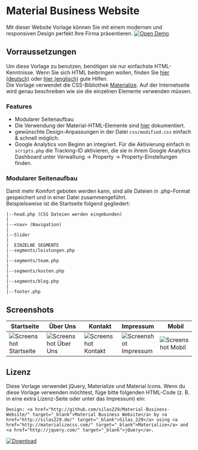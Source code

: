 # Material Business Website
Mit dieser Website Vorlage können Sie mit einem modernen und responsiven Design perfekt Ihre Firma präsentieren.
[![Open Demo](
http://image.prntscr.com/image/87daa830f2714875b7e936653701280d.png)](http://silas229.de/materialize/
"Open Demo")
## Vorraussetzungen
Um diese Vorlage zu benutzen, benötigen sie nur einfachste HTML-Kenntnisse. Wenn Sie sich HTML beibringen wollen, finden Sie [hier (deutsch)](http://wiki.selfhtml.de "SelfHTML") oder [hier (englisch)](http://w3schools.com/html/ "W3Schools") gute Hilfen.<br>
Die Vorlage verwendet die CSS-Bibliothek [Materialize](http://materializecss.com "Materialize CSS-Biblothek"). Auf der Internetseite wird genau beschreiben wie sie die einzelnen Elemente verwenden müssen.
### Features
- Modularer Seitenaufbau
- Die Verwendung der Material-HTML-Elemente sind [hier](http://materializecss.com) dokumentiert.
- gewünschte Design-Anpassungen in der Datei `css/modified.css` einfach & schnell möglich.
- Google Analytics von Beginn an integriert. Für die Aktivierung einfach in `scripts.php` die Tracking-ID aktivieren, die sie in ihrem Google Analytics Dashboard unter Verwaltung -> Property -> Property-Einstellungen finden.
### Modularer Seitenaufbau
Damit mehr Komfort geboten werden kann, sind alle Dateien in .php-Format gespeichert und in einer Datei zusammengeführt.<br>
Beispielsweise ist die Startseite folgend gegliedert:<br>
```|  
|--head.php (CSS Dateien werden eingebunden)
|  
|--<nav> (Navigation)
|  
|--Slider
|
|  EINZELNE SEGMENTE
|--segments/leistungen.php
|  
|--segments/team.php
|  
|--segments/kosten.php
|  
|--segments/blog.php
|  
|--footer.php
```
## Screenshots
Startseite | Über Uns | Kontakt | Impressum | Mobil
--- | --- | --- | --- | ---
![Screenshot Startseite](https://www.silas229.de/materialize/img/Home.png) | ![Screenshot Über Uns](https://www.silas229.de/materialize/img/About.png) | ![Screenshot Kontakt](https://www.silas229.de/materialize/img/Kontakt.png) | ![Screenshot Impressum](https://www.silas229.de/materialize/img/Impressum.png) | ![Screenshot Mobil](https://www.silas229.de/materialize/img/Mobil.png)
## Lizenz
Diese Vorlage verwendet jQuery, Materialize und Material Icons.
Wenn du diese Vorlage verwenden möchtest, füge bitte folgenden HTML-Code (z. B. in eine extra Lizenz-Seite oder unter das Impressum) ein:
```
Design: <a href="http://github.com/silas229/Material-Business-Website/" target="_blank">Material Business Website</a> by <a href="http://silas229.de/" target="_blank">Silas_229</a> using <a href="http://materializecss.com/" target="_blank">Materialize</a> and <a href="http://jquery.com/" target="_blank">jQuery</a>.
```
[![Download](http://image.prntscr.com/image/e42e46c1df634bae9583f0aaebbfb446.png)](http://silas229.pe.de/materialize/ "Download")<br>
